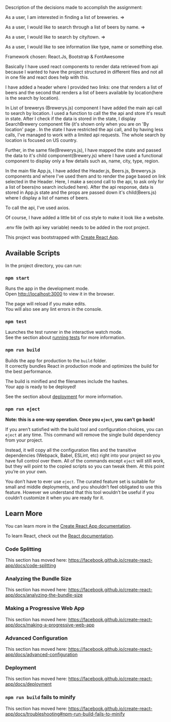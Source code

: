 Description of the decisions made to accomplish the assignment:

As a user, I am interested in finding a list of breweries. =>  

As a user, I would like to search through a list of beers by name.   =>   

As a user, I would like to search by city/town.   =>   

As a user, I would like to see information like type, name or something else.


Framework chosen: React.Js, Bootstrap & FontAwesome

Basically I have used react components to render data retrieved from api because I wanted to have the project structured in different files and not all in one file and react does help with this.

I have added a header where I  provided two links: one that renders a list of beers and the second that renders a list of beers available by location(here is the search by location).


In List of brewerys (Brewerys.js) component I have added 
the main api call to search by location. I used a function to call the the api and store it's result in state. After I check if the data is stored in the state, I display SearchBrewery component file (it's shown only when you are on 'By location' page . In the state I have restricted the api call, and by having less calls, I've managed to work with a limited api requests. The whole search by location is focused on US country.

Further, in the same file(Brewerys.js), I have mapped the state  and passed the data to it's child component(Brewery.js) where I have used a functional component to display only a few details such as, name, city, type, region.


 In the main file App.js, I have added the Header.js, Beers.js, Brewerys.js components and where I've used them and to render the page based on link selected in the Header. Here, I make a second call to the api, to ask only for a list of beers(no search included here). After the api response, data is stored in App.js state and the props are passed down it's child(Beers.js) where I display a list of names of beers.

To call the api, I've used axios.

Of course, I have added a little bit of css style to make it look like a website. 


.env file (with api key variable) needs to be added in the root project.


This project was bootstrapped with [Create React App](https://github.com/facebook/create-react-app).

## Available Scripts

In the project directory, you can run:

### `npm start`

Runs the app in the development mode.<br />
Open [http://localhost:3000](http://localhost:3000) to view it in the browser.

The page will reload if you make edits.<br />
You will also see any lint errors in the console.

### `npm test`

Launches the test runner in the interactive watch mode.<br />
See the section about [running tests](https://facebook.github.io/create-react-app/docs/running-tests) for more information.

### `npm run build`

Builds the app for production to the `build` folder.<br />
It correctly bundles React in production mode and optimizes the build for the best performance.

The build is minified and the filenames include the hashes.<br />
Your app is ready to be deployed!

See the section about [deployment](https://facebook.github.io/create-react-app/docs/deployment) for more information.

### `npm run eject`

**Note: this is a one-way operation. Once you `eject`, you can’t go back!**

If you aren’t satisfied with the build tool and configuration choices, you can `eject` at any time. This command will remove the single build dependency from your project.

Instead, it will copy all the configuration files and the transitive dependencies (Webpack, Babel, ESLint, etc) right into your project so you have full control over them. All of the commands except `eject` will still work, but they will point to the copied scripts so you can tweak them. At this point you’re on your own.

You don’t have to ever use `eject`. The curated feature set is suitable for small and middle deployments, and you shouldn’t feel obligated to use this feature. However we understand that this tool wouldn’t be useful if you couldn’t customize it when you are ready for it.

## Learn More

You can learn more in the [Create React App documentation](https://facebook.github.io/create-react-app/docs/getting-started).

To learn React, check out the [React documentation](https://reactjs.org/).

### Code Splitting

This section has moved here: https://facebook.github.io/create-react-app/docs/code-splitting

### Analyzing the Bundle Size

This section has moved here: https://facebook.github.io/create-react-app/docs/analyzing-the-bundle-size

### Making a Progressive Web App

This section has moved here: https://facebook.github.io/create-react-app/docs/making-a-progressive-web-app

### Advanced Configuration

This section has moved here: https://facebook.github.io/create-react-app/docs/advanced-configuration

### Deployment

This section has moved here: https://facebook.github.io/create-react-app/docs/deployment

### `npm run build` fails to minify

This section has moved here: https://facebook.github.io/create-react-app/docs/troubleshooting#npm-run-build-fails-to-minify
